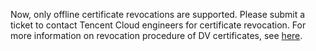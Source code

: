 Now, only offline certificate revocations are supported. Please submit a ticket to contact Tencent Cloud engineers for certificate revocation.
For more information on revocation procedure of DV certificates, see [here](https://cloud.tencent.com/doc/product/400/6550).

